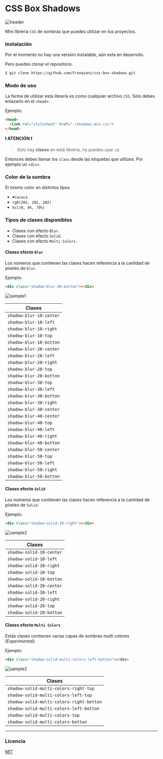 # CSS Box Shadows

![header](./img/header.png)

Mini librería `CSS` de sombras que puedes utilizar en tus proyectos.

### Instalación

Por el momento no hay una versión instalable, aún esta en desarrollo.

Pero puedes clonar el repositorio.

```sh
$ git clone https://github.com/Franqsanz/css-box-shadows.git
```

### Modo de uso

La forma de utilizar esta librería es como cualquier archivo `CSS`. Solo debes enlazarlo en el `<head>`.

Ejemplo:

```HTML
<head>
  <link rel="stylesheet" href="./shadows.min.css">
</head>
```

**❗ ATENCIÓN ❗**

> Solo hay **clases** en está librería, no puedes usar `id`.

Entonces debes llamar los `class` desde las etiquetas que utilizes.
Por ejemplo un `<div>`.

### Color de la sombra

El mismo color en distintos tipos

- `#cacaca`
- `rgb(202, 202, 202)`
- `hsl(0, 0%, 79%)`

### Tipos de clases disponibles

- Clases con efecto `Blur`.
- Clases con efecto `Solid`.
- Clases con efecto `Multi Colors`.

#### Clases efecto `Blur`

Los números que contienen las clases hacen referencia a la cantidad de píxeles de `blur`.

Ejemplo:

```HTML
<div class="shadow-blur-30-botton"></div>
```

![sample1](./img/botton-30.png)

| Clases                  |
| ----------------------- |
| `shadow-blur-10-center` |
| `shadow-blur-10-left`   |
| `shadow-blur-10-right`  |
| `shadow-blur-10-top`    |
| `shadow-blur-10-botton` |
| `shadow-blur-20-center` |
| `shadow-blur-20-left`   |
| `shadow-blur-20-right`  |
| `shadow-blur-20-top`    |
| `shadow-blur-20-botton` |
| `shadow-blur-30-top`    |
| `shadow-blur-30-left`   |
| `shadow-blur-30-botton` |
| `shadow-blur-30-right`  |
| `shadow-blur-30-center` |
| `shadow-blur-40-center` |
| `shadow-blur-40-top`    |
| `shadow-blur-40-left`   |
| `shadow-blur-40-right`  |
| `shadow-blur-40-botton` |
| `shadow-blur-50-center` |
| `shadow-blur-50-top`    |
| `shadow-blur-50-left`   |
| `shadow-blur-50-right`  |
| `shadow-blur-50-botton` |

#### Clases efecto `Solid`

Los números que contienen las clases hacen referencia a la cantidad de píxeles de `Solid`.

Ejemplo:

```HTML
<div class="shadow-solid-10-right"></div>
```

![sample2](./img/solid.png)

| Clases                   |
| ------------------------ |
| `shadow-solid-10-center` |
| `shadow-solid-10-left`   |
| `shadow-solid-10-right`  |
| `shadow-solid-10-top`    |
| `shadow-solid-10-botton` |
| `shadow-solid-20-center` |
| `shadow-solid-20-left`   |
| `shadow-solid-20-right`  |
| `shadow-solid-20-top`    |
| `shadow-solid-20-botton` |

#### Clases efecto `Multi Colors`

Estás clases contienen varias capas de sombras multi colores _(Experimental)_.

Ejemplo:

```HTML
<div class="shadow-solid-multi-colors-left-botton"></div>
```

![sample2](./img/multi-colors.png)

| Clases                                   |
| ---------------------------------------- |
| `shadow-solid-multi-colors-right-top`    |
| `shadow-solid-multi-colors-left-top`     |
| `shadow-solid-multi-colors-right-botton` |
| `shadow-solid-multi-colors-left-botton`  |
| `shadow-solid-multi-colors-top`          |
| `shadow-solid-multi-colors-botton`       |

---

### Licencia

[MIT](LICENSE)
